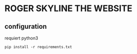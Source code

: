 # ROGER SKYLINE THE WEBSITE


## configuration

requiert python3

	pip install -r requirements.txt

